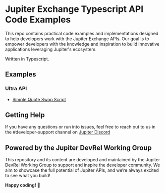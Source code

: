 # Jupiter Exchange Typescript API Code Examples

This repo contains practical code examples and implementations designed to help developers work with the Jupiter Exchange APIs. Our goal is to empower developers with the knowledge and inspiration to build innovative applications leveraging Jupiter's ecosystem.

Written in Typescript.

## Examples

### Ultra API

- [Simple Quote Swap Script](src/examples/ultra/simple-quote-swap/README.md)

## Getting Help

If you have any questions or run into issues, feel free to reach out to us in the #developer-support channel on [Jupiter Discord](https://discord.com/invite/jup)

## Powered by the Jupiter DevRel Working Group

This repository and its content are developed and maintained by the Jupiter DevRel Working Group to support and inspire the developer community. We aim to showcase the full potential of Jupiter APIs, and we’re always excited to see what you build!

**Happy coding!** 🚀